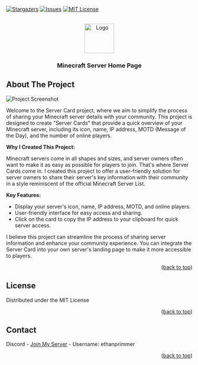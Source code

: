 <a name="readme-top"></a>

[![Stargazers][stars-shield]][stars-url]
[![Issues][issues-shield]][issues-url]
[![MIT License][license-shield]][license-url]


<br />
<div align="center">
  <a href="https://iungo.info">
    <img src="https://cdn.iungo.tech/u/iungo-mascot.png" alt="Logo" width="80" height="80">
  </a>

  <h3 align="center">Minecraft Server Home Page</h3>

</div>

## About The Project

![Project Screenshot](https://cdn.iungo.tech/u/58a583b1-7afb-4d1a-b6b0-28603175fee6.png)

Welcome to the Server Card project, where we aim to simplify the process of sharing your Minecraft server details with your community. This project is designed to create "Server Cards" that provide a quick overview of your Minecraft server, including its icon, name, IP address, MOTD (Message of the Day), and the number of online players.

**Why I Created This Project:**

Minecraft servers come in all shapes and sizes, and server owners often want to make it as easy as possible for players to join. That's where Server Cards come in. I created this project to offer a user-friendly solution for server owners to share their server's key information with their community in a style reminiscent of the official Minecraft Server List.

**Key Features:**
- Display your server's icon, name, IP address, MOTD, and online players.
- User-friendly interface for easy access and sharing.
- Click on the card to copy the IP address to your clipboard for quick server access.

I believe this project can streamline the process of sharing server information and enhance your community experience. You can integrate the Server Card into your own server's landing page to make it more accessible to players.


<p align="right">(<a href="#readme-top">back to top</a>)</p>


## License

Distributed under the MIT License

<p align="right">(<a href="#readme-top">back to top</a>)</p>

## Contact

Discord - [Join My Server](https://discord.gg/893Fk6rKac) - Username: ethanprimmer

<p align="right">(<a href="#readme-top">back to top</a>)</p>

[stars-shield]: https://img.shields.io/github/stars/SirHoDo/Minecraft-Server-Home-Page.svg?style=for-the-badge
[stars-url]: https://github.com/SirHoDo/Minecraft-Server-Home-Page/stargazers
[issues-shield]: https://img.shields.io/github/issues/SirHoDo/Minecraft-Server-Home-Page.svg?style=for-the-badge
[issues-url]: https://github.com/SirHoDo/Minecraft-Server-Home-Page/issues
[license-shield]: https://img.shields.io/github/license/SirHoDo/Minecraft-Server-Home-Page.svg?style=for-the-badge
[license-url]: https://github.com/SirHoDo/Minecraft-Server-Home-Page/blob/master/LICENSE.txt
